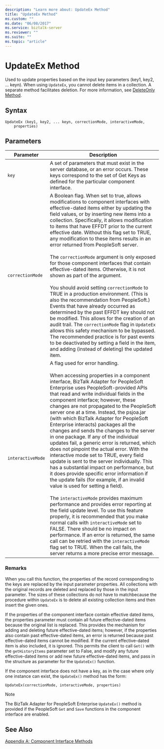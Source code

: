 ```yaml
---
description: "Learn more about: UpdateEx Method"
title: "UpdateEx Method"
ms.custom: ""
ms.date: "06/08/2017"
ms.service: biztalk-server
ms.reviewer: ""
ms.suite: ""
ms.topic: "article"
---
```

# UpdateEx Method
Used to update properties based on the input key parameters (key1, key2, … keyn). When using `UpdateEx`, you cannot delete items in a collection. A separate method facilitates deletion. For more information, see [DeleteOnly Method](../core/deleteonly-method.md).  
  
## Syntax  
  
```  
UpdateEx (key1, key2, ... keyn, correctionMode, interactiveMode,  
    properties)  
```  
  
## Parameters  
  
|Parameter|Description|  
|---------------|-----------------|  
|`key`|A set of parameters that must exist in the server database, or an error occurs. These keys correspond to the set of Get Keys as defined for the particular component interface.|  
|`correctionMode`|A Boolean flag. When set to true, allows modifications to component interfaces with effective-dated items either by updating the field values, or by inserting new items into a collection. Specifically, it allows modification to items that have EFFDT prior to the current effective date. Without this flag set to TRUE, any modification to these items results in an error returned from PeopleSoft server.<br /><br /> The `correctionMode` argument is only exposed for those component interfaces that contain effective-dated items. Otherwise, it is not shown as part of the argument.<br /><br /> You should avoid setting `correctionMode` to TRUE in a production environment. (This is also the recommendation from PeopleSoft.) Events that have already occurred as determined by the past EFFDT key should not be modified. This allows for the creation of an audit trail. The `correctionMode` flag in `UpdateEx` allows this safety mechanism to be bypassed. The recommended practice is for past events to be deactivated by setting a field in the item, and adding (instead of deleting) the updated item.|  
|`interactiveMode`|A flag used for error handling.<br /><br /> When accessing properties in a component interface, BizTalk Adapter for PeopleSoft Enterprise uses PeopleSoft-provided APIs that read and write individual fields in the component interface; however, these changes are not propagated to the PeopleSoft server one at a time. Instead, the psjoa.jar (with which BizTalk Adapter for PeopleSoft Enterprise interacts) packages all the changes and sends the changes to the server in one package. If any of the individual updates fail, a generic error is returned, which does not pinpoint the actual error. With the interactive mode set to TRUE, every field update is sent to the server individually. This has a substantial impact on performance, but it does provide specific error information if the update fails (for example, if an invalid value is used for setting a field).<br /><br /> The `interactiveMode` provides maximum performance and provides error reporting at the field update level. To use this feature properly, it is recommended that you make normal calls with `interactiveMode` set to FALSE. There should be no impact on performance. If an error is returned, the same call can be retried with the `interactiveMode` flag set to TRUE. When the call fails, the server returns a more precise error message.|  
  
### Remarks  
 When you call this function, the properties of the record corresponding to the keys are replaced by the input parameter properties. All collections with the original records are deleted and replaced by those in the input parameter. The sizes of these collections do not have to matchbecause the procedure within `UpdateEx` is to delete all existing collection items and then insert the given ones.  
  
 If the properties of the component interface contain effective dated items, the properties parameter must contain all future effective-dated items because the original list is replaced. This provides the mechanism for adding and deleting future effective-dated items; however, if the properties also contain past effective-dated items, an error is returned because past effective-dated items cannot be modified. If the current effective-dated item is also included, it is ignored. This permits the client to call `Get()` with the `getHistoryItems` parameter set to False, and modify any future effective-dated items or add new future effective-dated items, and pass in the structure as parameter for the `UpdateEx()` function.  
  
 If the component interface does not have a key, as in the case where only one instance can exist, the `UpdateEx()` method has the form:  
  
```  
UpdateEx(correctionMode, interactiveMode, properties)  
```  
  
> [!NOTE]
>  The BizTalk Adapter for PeopleSoft Enterprise `UpdateEx()` method is provided if the PeopleSoft `Get` and `Save` functions in the component interface are enabled.  
  
## See Also  
 [Appendix A: Component Interface Methods](../core/appendix-a-component-interface-methods.md)
